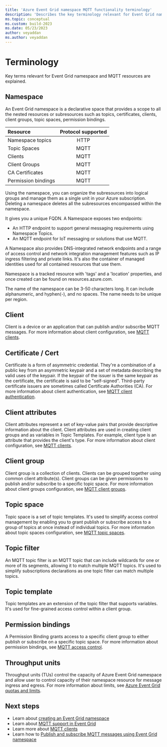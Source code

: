 ```yaml
---
title: 'Azure Event Grid namespace MQTT functionality terminology'
description: 'Describes the key terminology relevant for Event Grid namespace MQTT functionality.'
ms.topic: conceptual
ms.custom: build-2023
ms.date: 05/23/2023
author: veyaddan
ms.author: veyaddan
---
```


# Terminology
Key terms relevant for Event Grid namespace and MQTT resources are explained.

## Namespace

An Event Grid namespace is a declarative space that provides a scope to all the nested resources or subresources such as topics, certificates, clients, client groups, topic spaces, permission bindings.  

| Resource   | Protocol supported |
| :--- | :---: |
| Namespace topics | HTTP |
| Topic Spaces | MQTT |
| Clients | MQTT |
| Client Groups | MQTT |
| CA Certificates | MQTT |
| Permission bindings | MQTT |

Using the namespace, you can organize the subresources into logical groups and manage them as a single unit in your Azure subscription.  Deleting a namespace deletes all the subresources encompassed within the namespace.

It gives you a unique FQDN.  A Namespace exposes two endpoints:

- An HTTP endpoint to support general messaging requirements using Namespace Topics.
- An MQTT endpoint for IoT messaging or solutions that use MQTT.
  
A Namespace also provides DNS-integrated network endpoints and a range of access control and network integration management features such as IP ingress filtering and private links. It's also the container of managed identities used for all contained resources that use them.

Namespace is a tracked resource with 'tags' and a 'location' properties, and once created can be found on resources.azure.com.  

The name of the namespace can be 3-50 characters long.  It can include alphanumeric, and hyphen(-), and no spaces.  The name needs to be unique per region.

## Client

Client is a device or an application that can publish and/or subscribe MQTT messages.  For more information about client configuration, see [MQTT clients](mqtt-clients.md).

## Certificate / Cert

Certificate is a form of asymmetric credential. They're a combination of a public key from an asymmetric keypair and a set of metadata describing the valid uses of the keypair. If the keypair of the issuer is the same keypair as the certificate, the certificate is said to be "self-signed". Third-party certificate issuers are sometimes called Certificate Authorities (CA).  For more information about client authentication, see [MQTT client authentication](mqtt-client-authentication.md).

## Client attributes

Client attributes represent a set of key-value pairs that provide descriptive information about the client. Client attributes are used in creating client groups and as variables in Topic Templates. For example, client type is an attribute that provides the client's type.  For more information about client configuration, see [MQTT clients](mqtt-clients.md).

## Client group

Client group is a collection of clients.  Clients can be grouped together using common client attribute(s). Client groups can be given permissions to publish and/or subscribe to a specific topic space.  For more information about client groups configuration, see [MQTT client groups](mqtt-client-groups.md).

## Topic space

Topic space is a set of topic templates. It's used to simplify access control management by enabling you to grant publish or subscribe access to a group of topics at once instead of individual topics.  For more information about topic spaces configuration, see [MQTT topic spaces](mqtt-topic-spaces.md).

## Topic filter

An MQTT topic filter is an MQTT topic that can include wildcards for one or more of its segments, allowing it to match multiple MQTT topics. It's used to simplify subscriptions declarations as one topic filter can match multiple topics.

## Topic template

Topic templates are an extension of the topic filter that supports variables. It's used for fine-grained access control within a client group.

## Permission bindings

A Permission Binding grants access to a specific client group to either publish or subscribe on a specific topic space.  For more information about permission bindings, see [MQTT access control](mqtt-access-control.md).

## Throughput units

Throughput units (TUs) control the capacity of Azure Event Grid namespace and allow user to control capacity of their namespace resource for message ingress and egress. For more information about limits, see [Azure Event Grid quotas and limits](quotas-limits.md).

## Next steps
- Learn about [creating an Event Grid namespace](create-view-manage-namespaces.md)
- Learn about [MQTT support in Event Grid](mqtt-overview.md)
- Learn more about [MQTT clients](mqtt-clients.md)
- Learn how to [Publish and subscribe MQTT messages using Event Grid namespace](mqtt-publish-and-subscribe-portal.md)

